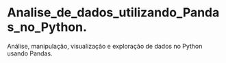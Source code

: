 # Analise_de_dados_utilizando_Pandas_no_Python.
Análise, manipulação, visualização e exploração de dados no Python usando Pandas.
